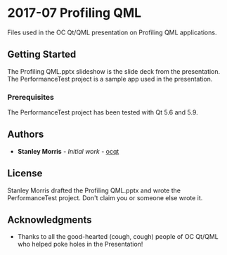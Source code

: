 # 2017-07 Profiling QML

Files used in the OC Qt/QML presentation on Profiling QML applications.

## Getting Started

The Profiling QML.pptx slideshow is the slide deck from the presentation.
The PerformanceTest project is a sample app used in the presentation.

### Prerequisites

The PerformanceTest project has been tested with Qt 5.6 and 5.9.

## Authors

* **Stanley Morris** - *Initial work* - [ocqt](https://github.com/ocqt)

## License

Stanley Morris drafted the Profiling QML.pptx and wrote the PerformanceTest project. Don't claim you or someone else wrote it.

## Acknowledgments

* Thanks to all the good-hearted (cough, cough) people of OC Qt/QML who helped poke holes in the Presentation!
